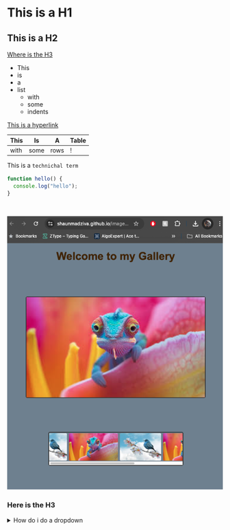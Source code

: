 # This is a H1

## This is a H2

[Where is the H3](#h3)

- This
- is
- a
- list
  - with
  - some
  - indents

[This is a hyperlink](https://www.bbc.co.uk)

| This | Is   | A    | Table |
| ---- | ---- | ---- | ----- |
| with | some | rows | !     |

This is a `technichal term`

```js
function hello() {
  console.log("hello");
}
```

</br>

![insert an image](./assets/gallery.png "camillion")

### Here is the H3

<details>
<summary> How do i do a dropdown</summary>
</br>
this is how
</details>
